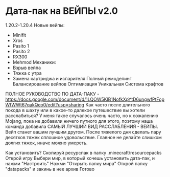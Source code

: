 # Дата-пак на ВЕЙПЫ v2.0
1.20.2-1.20.4
Новые вейпы:
- Minifit
- Xros
- Pasito 1
- Pasito 2
- RX300
- Mehmod
Механики:
- Взрыв вейпа
- Тяжка с утра
- Замена картриджа и испарителя
Полный ремоделинг
Балансирование вейпов
Оптимизация
Уникальная Система крафтов

ПОЛНОЕ РУКОВОДСТВО ПО ДАТА-ПАКУ - https://docs.google.com/document/d/1LQOW5KlB1NofkXpYtD6ungwfPtFopWfWWt67qakQeo0/edit?usp=sharing
Как часто после длительного похода в шахту или в какое-то далекое путешествие вы хотели расслабиться? У меня такое случалось очень часто, но к сожалению Mojang, пока не добавили ничего путного для этого, поэтому наша команда добавила САМЫЙ ЛУЧШИЙ ВИД РАССЛАБЛЕНИЯ - ВЕЙПЫ. Вейп станет вашим лучшим другом. После тяжелого дня сделать пару десятков тяжек сплошное удовольствие. Главное не делайте слишком долгих тяжек, иначе можно умереть.

Как установить?
Скопируй ресурспак в папку .minecraft\resourcepacks
Открой игру
Выбери мир, в который хочешь установить дата-пак, и нажми "Настроить"
Нажми "Открыть папку мира"
Открой папку "datapacks" и закинь в нее архив
Готово

